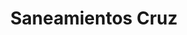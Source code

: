 ---
title: "Saneamientos Cruz"
url: /cordoba/saneamientos-cruz-avenida-profesor-arnold-joseph-toynbee/
shop: mayorista
---